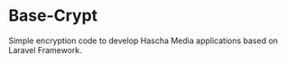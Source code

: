 # Base-Crypt
Simple encryption code to develop Hascha Media applications based on Laravel Framework.
